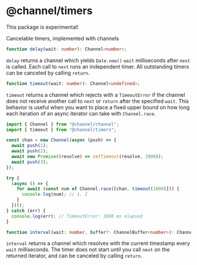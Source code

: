 # @channel/timers
This package is experimental!

Cancelable timers, implemented with channels

```ts
function delay(wait: number): Channel<number>;
```

`delay` returns a channel which yields `Date.now()` `wait` milliseconds after `next` is called. Each call to `next` runs an independent timer. All outstanding timers can be canceled by calling `return`.

```ts
function timeout(wait: number): Channel<undefined>;
```

`timeout` returns a channel which rejects with a `TimeoutError` if the channel does not receive another call to `next` or `return` after the specified `wait`. This behavior is useful when you want to place a fixed upper bound on how long each iteration of an async iterator can take with `Channel.race`.

```js
import { Channel } from "@channel/channel";
import { timeout } from "@channel/timers";

const chan = new Channel(async (push) => {
  await push(1);
  await push(2);
  await new Promise((resolve) => setTimeout(resolve, 2000));
  await push(3);
});

try {
  (async () => {
    for await (const num of Channel.race([chan, timeout(1000)])) {
      console.log(num); // 1, 2
    }
  })();
} catch (err) {
  console.log(err); // TimeoutError: 1000 ms elapsed
}
```

```ts
function interval(wait: number, buffer?: ChannelBuffer<number>): Channel<number>;
```

`interval` returns a channel which resolves with the current timestamp every `wait` milliseconds. The timer does not start until you call `next` on the returned iterator, and can be canceled by calling `return`.
